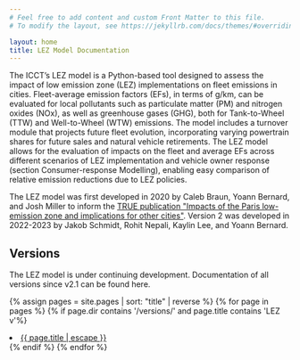 ```yaml
---
# Feel free to add content and custom Front Matter to this file.
# To modify the layout, see https://jekyllrb.com/docs/themes/#overriding-theme-defaults

layout: home
title: LEZ Model Documentation
---
```


The ICCT’s LEZ model is a Python-based tool designed to assess the impact of low emission zone (LEZ) implementations on fleet emissions in cities. Fleet-average emission factors (EFs), in terms of g/km, can be evaluated for local pollutants such as particulate matter (PM) and nitrogen oxides (NOx), as well as greenhouse gases (GHG), both for Tank-to-Wheel (TTW) and Well-to-Wheel (WTW) emissions. The model includes a turnover module that projects future fleet evolution, incorporating varying powertrain shares for future sales and natural vehicle retirements. The LEZ model allows for the evaluation of impacts on the fleet and average EFs across different scenarios of LEZ implementation and vehicle owner response (section Consumer-response Modelling), enabling easy comparison of relative emission reductions due to LEZ policies.

The LEZ model was first developed in 2020 by Caleb Braun, Yoann Bernard, and Josh Miller to inform the [TRUE publication "Impacts of the Paris low-emission zone and implications for other cities"](https://theicct.org/publication/impacts-of-the-paris-low-emission-zone-and-implications-for-other-cities/). Version 2 was developed in 2022-2023 by Jakob Schmidt, Rohit Nepali, Kaylin Lee, and Yoann Bernard.

## Versions

The LEZ model is under continuing development. Documentation of all versions since v2.1 can be found here.

{% assign pages = site.pages | sort: "title" | reverse %}
{% for page in pages %}
{% if page.dir contains '/versions/' and page.title contains 'LEZ v'%}
<li><a class="page-link" href="{{ page.url | relative_url }}">{{ page.title | escape }}</a></li>
{% endif %}
{% endfor %}
